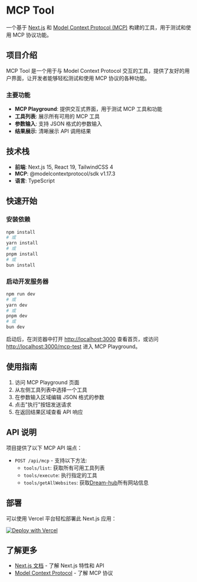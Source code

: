 <!--
 * @Date: 2025-08-18 16:40:59
 * @LastEditTimes: Do not edit
 * @Descripttion: describe
-->

# MCP Tool

一个基于 [Next.js](https://nextjs.org) 和 [Model Context Protocol (MCP)](https://github.com/modelcontextprotocol/mcp) 构建的工具，用于测试和使用 MCP 协议功能。

## 项目介绍

MCP Tool 是一个用于与 Model Context Protocol 交互的工具，提供了友好的用户界面，让开发者能够轻松测试和使用 MCP 协议的各种功能。

### 主要功能

- **MCP Playground**: 提供交互式界面，用于测试 MCP 工具和功能
- **工具列表**: 展示所有可用的 MCP 工具
- **参数输入**: 支持 JSON 格式的参数输入
- **结果展示**: 清晰展示 API 调用结果

## 技术栈

- **前端**: Next.js 15, React 19, TailwindCSS 4
- **MCP**: @modelcontextprotocol/sdk v1.17.3
- **语言**: TypeScript

## 快速开始

### 安装依赖

```bash
npm install
# 或
yarn install
# 或
pnpm install
# 或
bun install
```

### 启动开发服务器

```bash
npm run dev
# 或
yarn dev
# 或
pnpm dev
# 或
bun dev
```

启动后，在浏览器中打开 [http://localhost:3000](http://localhost:3000) 查看首页，或访问 [http://localhost:3000/mcp-test](http://localhost:3000/mcp-test) 进入 MCP Playground。

## 使用指南

1. 访问 MCP Playground 页面
2. 从左侧工具列表中选择一个工具
3. 在参数输入区域编辑 JSON 格式的参数
4. 点击"执行"按钮发送请求
5. 在返回结果区域查看 API 响应

## API 说明

项目提供了以下 MCP API 端点：

- `POST /api/mcp` - 支持以下方法:
  - `tools/list`: 获取所有可用工具列表
  - `tools/execute`: 执行指定的工具
  - `tools/getAllWebsites`: 获取[Dream-hub](https://dream-hub.myltx.top/)所有网站信息

## 部署

可以使用 Vercel 平台轻松部署此 Next.js 应用：

[![Deploy with Vercel](https://vercel.com/button)](https://vercel.com/new/clone?repository-url=https%3A%2F%2Fgithub.com%2Fyourname%2Fmy-mcp-tool)

## 了解更多

- [Next.js 文档](https://nextjs.org/docs) - 了解 Next.js 特性和 API
- [Model Context Protocol](https://github.com/modelcontextprotocol/mcp) - 了解 MCP 协议
